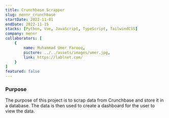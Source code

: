 ```yaml
---
title: Crunchbase Scrapper
slug: mennr_crunchbase
startDate: 2022-11-01
endDate: 2022-11-15
stacks: [Python, Vue, JavaScript, TypeScript, TailwindCSS]
company: mennr
collaborators: [
    {
        name: Muhammad Umer Farooq,
        picture: ../../assets/images/umer.jpg,
        link: https://lablnet.com/
    }
]
featured: false
---
```


### Purpose
The purpose of this project is to scrap data from Crunchbase and store it in a database. The data is then used to create a dashboard for the user to view the data.
